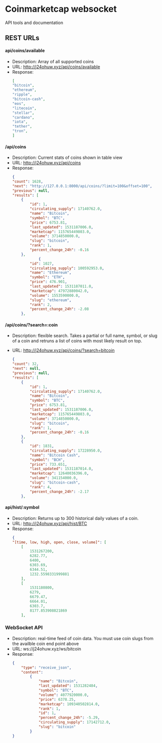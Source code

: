 # Coinmarketcap websocket
API tools and documentation



## REST URLs

#### api/coins/available  
- Description: Array of all supported coins
- URL: http://j24ohuw.xyz/api/coins/available
- Response: 
    ```JSON
    [
    "bitcoin",
    "ethereum",
    "ripple",
    "bitcoin-cash",
    "eos",
    "litecoin",
    "stellar",
    "cardano",
    "iota",
    "tether",
    "tron",
    ]

    ```
    
#### /api/coins 
- Description: Current stats of coins shown in table view
- URL: http://j24ohuw.xyz/api/coins
- Response:
    ```JSON
    {
    "count": 1628,
    "next": "http://127.0.0.1:8000/api/coins/?limit=100&offset=100",
    "previous": null,
    "results": [
        {
            "id": 1,
            "circulating_supply": 17140762.0,
            "name": "Bitcoin",
            "symbol": "BTC",
            "price": 6753.81,
            "last_updated": 1531187006.0,
            "marketcap": 115765449803.0,
            "volume": 3714850000.0,
            "slug": "bitcoin",
            "rank": 1,
            "percent_change_24h": -0.16
        },
                {
            "id": 1027,
            "circulating_supply": 100592953.0,
            "name": "Ethereum",
            "symbol": "ETH",
            "price": 476.901,
            "last_updated": 1531187011.0,
            "marketcap": 47972880042.0,
            "volume": 1553590000.0,
            "slug": "ethereum",
            "rank": 2,
            "percent_change_24h": -2.08
        },
 
    ```
#### /api/coins/?search=:coin  
- Description: flexible search. Takes a partial or full name, symbol, or slug of a coin and retruns a list of coins with most likely result on top.

- URL: http://j24ohuw.xyz/api/coins/?search=bitcoin
    ```JSON
    {
    "count": 32,
    "next": null,
    "previous": null,
    "results": [
        {
            "id": 1,
            "circulating_supply": 17140762.0,
            "name": "Bitcoin",
            "symbol": "BTC",
            "price": 6753.81,
            "last_updated": 1531187006.0,
            "marketcap": 115765449803.0,
            "volume": 3714850000.0,
            "slug": "bitcoin",
            "rank": 1,
            "percent_change_24h": -0.16
        },
        {
            "id": 1831,
            "circulating_supply": 17228950.0,
            "name": "Bitcoin Cash",
            "symbol": "BCH",
            "price": 733.651,
            "last_updated": 1531187014.0,
            "marketcap": 12640036396.0,
            "volume": 341154000.0,
            "slug": "bitcoin-cash",
            "rank": 4,
            "percent_change_24h": -2.17
        },

    ```
#### api/hist/:symbol 
- Description: Returns up to 300 historical daily values of a coin. 
- URL: http://j24ohuw.xyz/api/hist/BTC
- Response: 
    ```JSON
    {
    "[time, low, high, open, close, volume]": [
        [
            1531267200,
            6282.77,
            6400,
            6303.69,
            6344.51,
            1232.5598331999881
        ],
        [
            1531180800,
            6279,
            6679.47,
            6664.01,
            6303.7,
            8177.853908821869
        ],

    ```
### WebSocket API
- Description: real-time feed of coin data. You must use coin slugs from the availble coin end point above
- URL: ws://j24ohuw.xyz/ws/bitcoin
- Response: 
    ```JSON
    {
        "type": "receive_json", 
        "content": 
            {
                "name": "Bitcoin", 
                "last_updated": 1531282484, 
                "symbol": "BTC", 
                "volume": 4077920000.0, 
                "price": 6378.25, 
                "marketcap": 109340502814.0, 
                "rank": 1, 
                "id": 1, 
                "percent_change_24h": -5.29, 
                "circulating_supply": 17142712.0, 
                "slug": "bitcoin"
            }
    }
    ```

